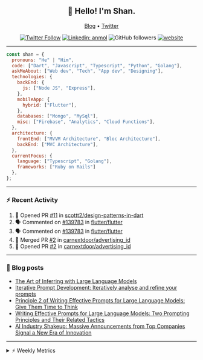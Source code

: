 <h2 align="center">👋 Hello! I'm Shan.</h2>
<p align="center">
  <a href="https://medium.com/feed/@shan-shaji">Blog</a> •
  <a href="https://twitter.com/intent/follow?screen_name=shan__shaji">Twitter</a>
</p>

<p align="center"><a href="https://twitter.com/intent/follow?screen_name=shan__shaji"><img src="https://img.shields.io/twitter/follow/shan__shaji?style=flat" alt="Twitter Follow"></a>
<a href="https://www.linkedin.com/in/shan-shaji/"><img src="https://img.shields.io/badge/shan-shaji?style=flat-square&amp;logo=Linkedin&amp;logoColor=white&amp;link=https://www.linkedin.com/in/shan-shaji/" alt="Linkedin: anmol"></a>
<img src="https://img.shields.io/github/followers/shan-shaji?label=Follow&amp;style=social" alt="GitHub followers">
<a href="http://shan-shaji.github.io/"><img src="https://img.shields.io/badge/Website-46a2f1.svg?&amp;style=flat-square&amp;logo=Google-Chrome&amp;logoColor=white&amp;link=http://shan-shaji.github.io/" alt="website"></a></p>

<hr>

```javascript
const shan = {
  pronouns: "He" | "Him",
  code: ["Dart", "Javascript", "Typescript", "Python", "Golang"],
  askMeAbout: ["Web dev", "Tech", "App dev", "Designing"],
  technologies: {
    backEnd: {
      js: ["Node JS", "Express"],
    },
    mobileApp: {
      hybrid: ["Flutter"],
    },
    databases: ["Mongo", "MySql"],
    misc: ["Firebase", "Analytics", "Cloud Functions"],
  },
  architecture: {
    frontEnd: ["MVVM Architecture", "Bloc Architecture"],
    backEnd: ["MVC Architecture"],
  },
  currentFocus: {
    language: ["Typescript", "Golang"],
    frameworks: ["Ruby on Rails"]
  },
};
```

---

### ⚡ Recent Activity

<!--START_SECTION:activity-->
1. 💪 Opened PR [#11](https://github.com/scottt2/design-patterns-in-dart/pull/11) in [scottt2/design-patterns-in-dart](https://github.com/scottt2/design-patterns-in-dart)
2. 🗣 Commented on [#139783](https://github.com/flutter/flutter/issues/139783#issuecomment-1912519530) in [flutter/flutter](https://github.com/flutter/flutter)
3. 🗣 Commented on [#139783](https://github.com/flutter/flutter/issues/139783#issuecomment-1908793600) in [flutter/flutter](https://github.com/flutter/flutter)
4. 🎉 Merged PR [#2](https://github.com/carnextdoor/advertising_id/pull/2) in [carnextdoor/advertising_id](https://github.com/carnextdoor/advertising_id)
5. 💪 Opened PR [#2](https://github.com/carnextdoor/advertising_id/pull/2) in [carnextdoor/advertising_id](https://github.com/carnextdoor/advertising_id)
<!--END_SECTION:activity-->

---

### 📕 Blog posts

<!-- BLOG-POST-LIST:START -->
- [The Art of Inferring with Large Language Models](https://dev.to/arkroot/the-art-of-inferring-with-large-language-models-243m)
- [Iterative Prompt Development: Iteratively analyse and refine your prompts](https://dev.to/arkroot/iterative-prompt-development-iteratively-analyse-and-refine-your-prompts-3ibl)
- [Principle 2 of Writing Effective Prompts for Large Language Models: Give Them Time to Think](https://dev.to/arkroot/principle-2-of-writing-effective-prompts-for-large-language-models-give-them-time-to-think-25j3)
- [Writing Effective Prompts for Large Language Models: Two Prompting Principles and Their Related Tactics](https://dev.to/arkroot/writing-effective-prompts-for-large-language-models-two-prompting-principles-and-their-related-tactics-151a)
- [AI Industry Shakeup: Massive Announcements from Top Companies Signal a New Era of Innovation](https://dev.to/shanshaji/ai-industry-shakeup-massive-announcements-from-top-companies-signal-a-new-era-of-innovation-pj7)
<!-- BLOG-POST-LIST:END -->

<hr>
<details>
    <summary>⚡ Weekly Metrics</summary>
    <p>
    
<!--START_SECTION:waka-->
![Code Time](http://img.shields.io/badge/Code%20Time-2%2C767%20hrs%2055%20mins-blue)

![Profile Views](http://img.shields.io/badge/Profile%20Views-1-blue)

**🐱 My GitHub Data** 

> 📦 ? Used in GitHub's Storage 
 > 
> 🏆 137 Contributions in the Year 2024
 > 
> 💼 Opted to Hire
 > 
> 📜 101 Public Repositories 
 > 
> 🔑 0 Private Repositories 
 > 
**I'm a Night 🦉** 

```text
🌞 Morning                9047 commits        ████░░░░░░░░░░░░░░░░░░░░░   17.48 % 
🌆 Daytime                16138 commits       ████████░░░░░░░░░░░░░░░░░   31.18 % 
🌃 Evening                19787 commits       ██████████░░░░░░░░░░░░░░░   38.23 % 
🌙 Night                  6792 commits        ███░░░░░░░░░░░░░░░░░░░░░░   13.12 % 
```
📅 **I'm Most Productive on Friday** 

```text
Monday                   9235 commits        ████░░░░░░░░░░░░░░░░░░░░░   17.84 % 
Tuesday                  9045 commits        ████░░░░░░░░░░░░░░░░░░░░░   17.47 % 
Wednesday                6767 commits        ███░░░░░░░░░░░░░░░░░░░░░░   13.07 % 
Thursday                 9502 commits        █████░░░░░░░░░░░░░░░░░░░░   18.36 % 
Friday                   9829 commits        █████░░░░░░░░░░░░░░░░░░░░   18.99 % 
Saturday                 3719 commits        ██░░░░░░░░░░░░░░░░░░░░░░░   07.18 % 
Sunday                   3667 commits        ██░░░░░░░░░░░░░░░░░░░░░░░   07.08 % 
```


📊 **This Week I Spent My Time On** 

```text
🕑︎ Time Zone: Asia/Kolkata

💬 Programming Languages: 
Dart                     3 hrs 23 mins       ████████████████████████░   95.12 % 
JSON                     5 mins              █░░░░░░░░░░░░░░░░░░░░░░░░   02.40 % 
YAML                     4 mins              █░░░░░░░░░░░░░░░░░░░░░░░░   02.07 % 
JavaScript               0 secs              ░░░░░░░░░░░░░░░░░░░░░░░░░   00.32 % 
Other                    0 secs              ░░░░░░░░░░░░░░░░░░░░░░░░░   00.07 % 

🔥 Editors: 
VS Code                  3 hrs 33 mins       █████████████████████████   100.00 % 

🐱‍💻 Projects: 
rx_test                  2 hrs 8 mins        ███████████████░░░░░░░░░░   60.32 % 
lld_examples             1 hr 12 mins        █████████░░░░░░░░░░░░░░░░   34.06 % 
turbo                    9 mins              █░░░░░░░░░░░░░░░░░░░░░░░░   04.67 % 
LLD examples             2 mins              ░░░░░░░░░░░░░░░░░░░░░░░░░   00.96 % 

💻 Operating System: 
Mac                      3 hrs 33 mins       █████████████████████████   100.00 % 
```

**I Mostly Code in Dart** 

```text
Dart                     46 repos            ██████████░░░░░░░░░░░░░░░   41.82 % 
Python                   6 repos             █░░░░░░░░░░░░░░░░░░░░░░░░   05.45 % 
C++                      4 repos             █░░░░░░░░░░░░░░░░░░░░░░░░   03.64 % 
Swift                    1 repo              ░░░░░░░░░░░░░░░░░░░░░░░░░   00.91 % 
Shell                    1 repo              ░░░░░░░░░░░░░░░░░░░░░░░░░   00.91 % 
```




 Last Updated on 15/02/2024 18:51:26 UTC
<!--END_SECTION:waka-->

</p>
 </details>
